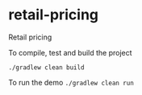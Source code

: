 # retail-pricing
Retail pricing

To compile, test and build the project

`./gradlew clean build`

To run the demo
`./gradlew clean run`
